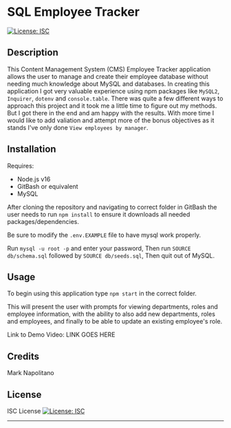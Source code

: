 # SQL Employee Tracker

[![License: ISC](https://img.shields.io/badge/License-ISC-blue.svg)](https://opensource.org/licenses/ISC)

## Description

This Content Management System (CMS) Employee Tracker application allows the user to manage and create their employee database without needing much knowledge about MySQL and databases. In creating this application I got very valuable experience using npm packages like `MySQL2`, `Inquirer`, `dotenv` and `console.table`. There was quite a few different ways to approach this project and it took me a little time to figure out my methods. But I got there in the end and am happy with the results. With more time I would like to add valiation and attempt more of the bonus objectives as it stands I've only done `View employees by manager`.

## Installation

Requires:

* Node.js v16
* GitBash or equivalent
* MySQL

After cloning the repository and navigating to correct folder in GitBash the user needs to run `npm install` to ensure it downloads all needed packages/dependencies.

Be sure to modify the `.env.EXAMPLE` file to have mysql work properly.

Run `mysql -u root -p` and enter your password,
Then run `SOURCE db/schema.sql` followed by `SOURCE db/seeds.sql`,
Then quit out of MySQL.

## Usage

To begin using this application type `npm start` in the correct folder.

This will present the user with prompts for viewing departments, roles and employee information, with the ability to also add new departments, roles and employees, and finally to be able to update an existing employee's role.

Link to Demo Video: LINK GOES HERE

## Credits

Mark Napolitano

## License

ISC License
[![License: ISC](https://img.shields.io/badge/License-ISC-blue.svg)](https://opensource.org/licenses/ISC)

---